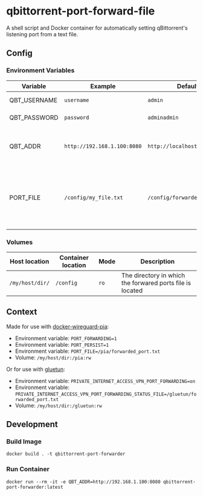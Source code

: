 # qbittorrent-port-forward-file

A shell script and Docker container for automatically setting qBittorrent's listening port from a text file.

## Config

### Environment Variables

| Variable     | Example                     | Default                      | Description                                                     |
|--------------|-----------------------------|------------------------------|-----------------------------------------------------------------|
| QBT_USERNAME | `username`                  | `admin`                      | qBittorrent username                                            |
| QBT_PASSWORD | `password`                  | `adminadmin`                 | qBittorrent password                                            |
| QBT_ADDR     | `http://192.168.1.100:8080` | `http://localhost:8080`      | HTTP URL for the qBittorrent web UI, with port                  |
| PORT_FILE    | `/config/my_file.txt`       | `/config/forwarded_port.txt` | Container path to the file containing the forwarded port number |

### Volumes

| Host location   | Container location | Mode | Description                                               |
|-----------------|--------------------|------|-----------------------------------------------------------|
| `/my/host/dir/` | `/config`          | `ro` | The directory in which the forwared ports file is located |

## Context

Made for use with [docker-wireguard-pia](https://github.com/thrnz/docker-wireguard-pia):

* Environment variable: `PORT_FORWARDING=1`
* Environment variable: `PORT_PERSIST=1`
* Environment variable: `PORT_FILE=/pia/forwarded_port.txt`
* Volume: `/my/host/dir:/pia:rw`

Or for use with [gluetun](https://github.com/qdm12/gluetun):

* Environment variable: `PRIVATE_INTERNET_ACCESS_VPN_PORT_FORWARDING=on`
* Environment variable: `PRIVATE_INTERNET_ACCESS_VPN_PORT_FORWARDING_STATUS_FILE=/gluetun/forwarded_port.txt`
* Volume: `/my/host/dir:/gluetun:rw`

## Development

### Build Image

`docker build . -t qbittorrent-port-forwarder`

### Run Container

`docker run --rm -it -e QBT_ADDR=http://192.168.1.100:8080 qbittorrent-port-forwarder:latest`
